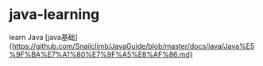# java-learning
learn Java
[java基础]{https://github.com/Snailclimb/JavaGuide/blob/master/docs/java/Java%E5%9F%BA%E7%A1%80%E7%9F%A5%E8%AF%86.md}
